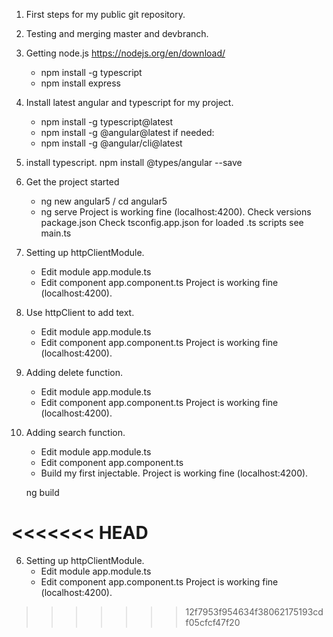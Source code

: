 1. First steps for my public git repository.

2. Testing and merging master and devbranch.

3. Getting node.js https://nodejs.org/en/download/
	- npm install -g typescript
	- npm install express
	
4. Install latest angular and typescript for my project.
	- npm install -g typescript@latest
	- npm install -g @angular@latest
	if needed:
	- npm install -g @angular/cli@latest
	
7. install typescript.
	npm install @types/angular --save
	
5. Get the project started
	- ng new angular5 / cd angular5
	- ng serve
	Project is working fine (localhost:4200).
	Check versions package.json
	Check tsconfig.app.json for loaded .ts scripts see main.ts
	
6. Setting up httpClientModule.
	- Edit module app.module.ts
	- Edit component app.component.ts
	Project is working fine (localhost:4200).
	
7. Use httpClient to add text.
	- Edit module app.module.ts
	- Edit component app.component.ts
	Project is working fine (localhost:4200).
	
8. Adding delete function.
	- Edit module app.module.ts
	- Edit component app.component.ts
	Project is working fine (localhost:4200).
	
9. Adding search function.
	- Edit module app.module.ts
	- Edit component app.component.ts
	- Build my first injectable.
	Project is working fine (localhost:4200).
	
	ng build
	
<<<<<<< HEAD
=======
6. Setting up httpClientModule.
	- Edit module app.module.ts
	- Edit component app.component.ts
	Project is working fine (localhost:4200).
	
>>>>>>> 12f7953f954634f38062175193cdf05cfcf47f20
	
